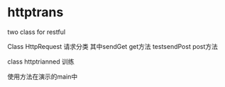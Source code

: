 # httptrans
two class for restful

Class HttpRequest 请求分类
其中sendGet get方法   testsendPost post方法

class httptrianned 训练

使用方法在演示的main中
